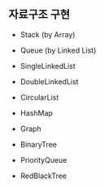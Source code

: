 ## 자료구조 구현

- Stack (by Array)
- Queue (by Linked List)
- SingleLinkedList
- DoubleLinkedList
- CircularList
- HashMap
- Graph
- BinaryTree
  

- PriorityQueue
- RedBlackTree